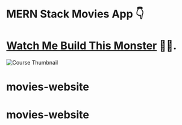 ﻿# MERN Stack Movies App 👇

# [Watch Me Build This Monster](https://www.youtube.com/watch?v=Bd1EBSCu2os) 🤘🥂.

![Course Thumbnail](/thumb.png)
# movies-website
# movies-website

